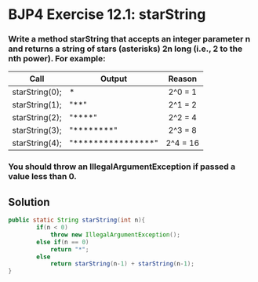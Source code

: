 # BJP4 Exercise 12.1: starString
### Write a method starString that accepts an integer parameter n and returns a string of stars (asterisks) 2n long (i.e., 2 to the nth power). For example:

|      Call     |       Output       | Reason
| ------------- | ------------------ | :---:
|starString(0); | * | 2^0 = 1
|starString(1); | "**"               | 2^1 = 2 |
|starString(2); | "****"             | 2^2 = 4 |
|starString(3); | "********"         | 2^3 = 8 |
|starString(4); | "****************" | 2^4 = 16|
### You should throw an IllegalArgumentException if passed a value less than 0.



## Solution
```java
public static String starString(int n){
        if(n < 0)
            throw new IllegalArgumentException();
        else if(n == 0)
            return "*";
        else
            return starString(n-1) + starString(n-1);
}
```
